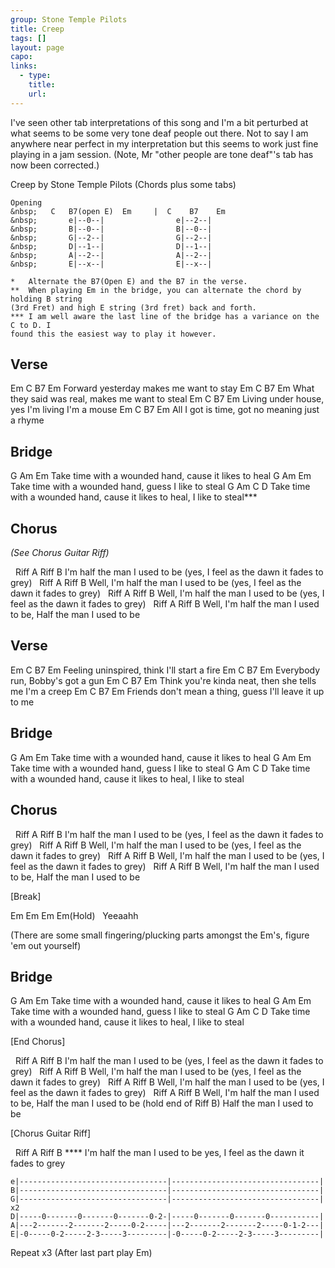 ```yaml
---
group: Stone Temple Pilots
title: Creep
tags: []
layout: page
capo: 
links: 
  - type: 
    title: 
    url: 
---
```


I've seen other tab interpretations of this song and I'm a bit perturbed at what
seems to be some very tone deaf people out there. Not to say I am anywhere near
perfect in my interpretation but this seems to work just fine playing in a jam
session. (Note, Mr "other people are tone deaf"'s tab has now been corrected.)

Creep by Stone Temple Pilots (Chords plus some tabs)

```chordpro
Opening
&nbsp;   C   B7(open E)  Em     |  C    B7    Em
&nbsp;       e|--0--|                e|--2--|
&nbsp;       B|--0--|                B|--0--|
&nbsp;       G|--2--|                G|--2--|
&nbsp;       D|--1--|                D|--1--|
&nbsp;       A|--2--|                A|--2--|
&nbsp;       E|--x--|                E|--x--|

*   Alternate the B7(Open E) and the B7 in the verse.
**  When playing Em in the bridge, you can alternate the chord by holding B string
(3rd Fret) and high E string (3rd fret) back and forth.
*** I am well aware the last line of the bridge has a variance on the C to D. I
found this the easiest way to play it however.
```

## Verse

 Em           C    B7               Em
Forward yesterday makes me want to stay
 Em                 C     B7               Em
What they said was real, makes me want to steal
 Em           C           B7               Em
Living under house, yes I'm living I'm a mouse
 Em           C             B7               Em
All I got is time, got no meaning just a rhyme

## Bridge

G                Am                      Em
Take time with a wounded hand, cause it likes to heal
G                Am                     Em
Take time with a wounded hand, guess I like to steal
G                Am                     C                  D
Take time with a wounded hand, cause it likes to heal, I like to steal***

## Chorus 

*(See Chorus Guitar Riff)*

&nbsp;   Riff A                            Riff B
I'm half the man I used to be (yes, I feel as the dawn it fades to grey)
&nbsp;         Riff A                            Riff B
Well, I'm half the man I used to be (yes, I feel as the dawn it fades to grey)
&nbsp;         Riff A                            Riff B
Well, I'm half the man I used to be (yes, I feel as the dawn it fades to grey)
&nbsp;         Riff A                     Riff B
Well, I'm half the man I used to be, Half the man I used to be

## Verse

Em          C       B7                 Em
Feeling uninspired, think I'll start a fire
Em          C       B7        Em
Everybody run, Bobby's got a gun
Em                  C              B7               Em
Think you're kinda neat, then she tells me I'm a creep
Em                      C               B7             Em
Friends don't mean a thing, guess I'll leave it up to me

## Bridge

G                Am                      Em
Take time with a wounded hand, cause it likes to heal
G                Am                     Em
Take time with a wounded hand, guess I like to steal
G                Am                      C                 D
Take time with a wounded hand, cause it likes to heal, I like to steal

## Chorus

&nbsp;   Riff A                            Riff B
I'm half the man I used to be (yes, I feel as the dawn it fades to grey)
&nbsp;         Riff A                            Riff B
Well, I'm half the man I used to be (yes, I feel as the dawn it fades to grey)
&nbsp;         Riff A                            Riff B
Well, I'm half the man I used to be (yes, I feel as the dawn it fades to grey)
&nbsp;         Riff A                     Riff B
Well, I'm half the man I used to be, Half the man I used to be

[Break]

Em   Em   Em   Em(Hold)
&nbsp;        Yeeaahh

(There are some small fingering/plucking parts amongst the Em's, figure 'em out yourself)

## Bridge

G                Am                      Em
Take time with a wounded hand, cause it likes to heal
G                Am                     Em
Take time with a wounded hand, guess I like to steal
G                Am                      C                D
Take time with a wounded hand, cause it likes to heal, I like to steal

[End Chorus]

&nbsp;   Riff A                            Riff B
I'm half the man I used to be (yes, I feel as the dawn it fades to grey)
&nbsp;         Riff A                            Riff B
Well, I'm half the man I used to be (yes, I feel as the dawn it fades to grey)
&nbsp;         Riff A                            Riff B
Well, I'm half the man I used to be (yes, I feel as the dawn it fades to grey)
&nbsp;         Riff A                     Riff B
Well, I'm half the man I used to be, Half the man I used to be
(hold end of Riff B)
Half the man I used to be

[Chorus Guitar Riff]

&nbsp;  Riff A                            Riff B                      \****
I'm half the man I used to be   yes, I feel as the dawn it fades to grey

```chordpro
e|---------------------------------|---------------------------------|
B|---------------------------------|---------------------------------|
G|---------------------------------|---------------------------------| x2
D|-----0-------0-------0-------0-2-|-----0-------0-------0-----------|
A|---2-------2-------2-----0-2-----|---2-------2-------2-----0-1-2---|
E|-0-----0-2-----2-3-----3---------|-0-----0-2-----2-3-----3---------|
```

Repeat x3 (After last part play Em)
